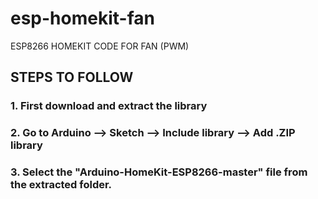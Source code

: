 
# esp-homekit-fan
ESP8266 HOMEKIT CODE FOR FAN (PWM)

## STEPS TO FOLLOW 

### 1. First download and extract the library 
### 2. Go to Arduino --> Sketch -->  Include library --> Add .ZIP library 
### 3. Select the "Arduino-HomeKit-ESP8266-master" file from the extracted folder.
